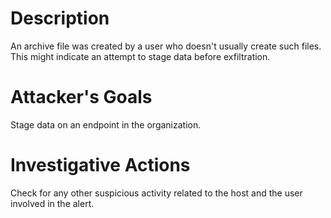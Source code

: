 # Description
An archive file was created by a user who doesn't usually create such files. This might indicate an attempt to stage data before exfiltration.
# Attacker's Goals
Stage data on an endpoint in the organization.
# Investigative Actions
Check for any other suspicious activity related to the host and the user involved in the alert.
